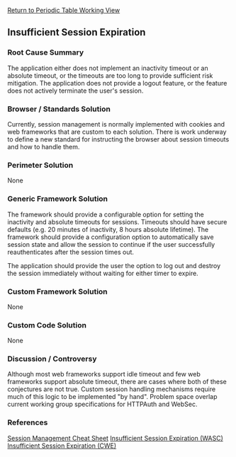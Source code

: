 [Return to Periodic Table Working
View](OWASP_Periodic_Table_of_Vulnerabilities#Periodic_Table_of_Vulnerabilities "wikilink")

## Insufficient Session Expiration

### Root Cause Summary

The application either does not implement an inactivity timeout or an
absolute timeout, or the timeouts are too long to provide sufficient
risk mitigation. The application does not provide a logout feature, or
the feature does not actively terminate the user's session.

### Browser / Standards Solution

Currently, session management is normally implemented with cookies and
web frameworks that are custom to each solution. There is work underway
to define a new standard for instructing the browser about session
timeouts and how to handle them.

### Perimeter Solution

None

### Generic Framework Solution

The framework should provide a configurable option for setting the
inactivity and absolute timeouts for sessions. Timeouts should have
secure defaults (e.g. 20 minutes of inactivity, 8 hours absolute
lifetime). The framework should provide a configuration option to
automatically save session state and allow the session to continue if
the user successfully reauthenticates after the session times out.

The application should provide the user the option to log out and
destroy the session immediately without waiting for either timer to
expire.

### Custom Framework Solution

None

### Custom Code Solution

None

### Discussion / Controversy

Although most web frameworks support idle timeout and few web frameworks
support absolute timeout, there are cases where both of these
conjectures are not true. Custom session handling mechanisms require
much of this logic to be implemented "by hand". Problem space overlap
current working group specifications for HTTPAuth and WebSec.

### References

[Session Management Cheat
Sheet](https://www.owasp.org/index.php/Session_Management_Cheat_Sheet)
[Insufficient Session Expiration
(WASC)](http://projects.webappsec.org/w/page/13246944/Insufficient%20Session%20Expiration)
[Insufficient Session Expiration
(CWE)](http://cwe.mitre.org/data/definitions/613.html)